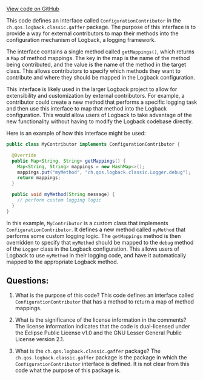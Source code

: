 [View code on GitHub](https://github.com/ergoplatform/ergo/target/streams/_global/assemblyOption/_global/streams/assembly/be87565ddd85d035e94efded1d2215a1931d3cae_7c4f3c474fb2c041d8028740440937705ebb473a_da39a3ee5e6b4b0d3255bfef95601890afd80709/ch/qos/logback/classic/gaffer/ConfigurationContributor.groovy)

This code defines an interface called `ConfigurationContributor` in the `ch.qos.logback.classic.gaffer` package. The purpose of this interface is to provide a way for external contributors to map their methods into the configuration mechanism of Logback, a logging framework. 

The interface contains a single method called `getMappings()`, which returns a `Map` of method mappings. The key in the map is the name of the method being contributed, and the value is the name of the method in the target class. This allows contributors to specify which methods they want to contribute and where they should be mapped in the Logback configuration.

This interface is likely used in the larger Logback project to allow for extensibility and customization by external contributors. For example, a contributor could create a new method that performs a specific logging task and then use this interface to map that method into the Logback configuration. This would allow users of Logback to take advantage of the new functionality without having to modify the Logback codebase directly.

Here is an example of how this interface might be used:

```java
public class MyContributor implements ConfigurationContributor {

  @Override
  public Map<String, String> getMappings() {
    Map<String, String> mappings = new HashMap<>();
    mappings.put("myMethod", "ch.qos.logback.classic.Logger.debug");
    return mappings;
  }

  public void myMethod(String message) {
    // perform custom logging logic
  }
}
```

In this example, `MyContributor` is a custom class that implements `ConfigurationContributor`. It defines a new method called `myMethod` that performs some custom logging logic. The `getMappings` method is then overridden to specify that `myMethod` should be mapped to the `debug` method of the `Logger` class in the Logback configuration. This allows users of Logback to use `myMethod` in their logging code, and have it automatically mapped to the appropriate Logback method.
## Questions: 
 1. What is the purpose of this code?
   This code defines an interface called `ConfigurationContributor` that has a method to return a map of method mappings.

2. What is the significance of the license information in the comments?
   The license information indicates that the code is dual-licensed under the Eclipse Public License v1.0 and the GNU Lesser General Public License version 2.1.

3. What is the `ch.qos.logback.classic.gaffer` package?
   The `ch.qos.logback.classic.gaffer` package is the package in which the `ConfigurationContributor` interface is defined. It is not clear from this code what the purpose of this package is.